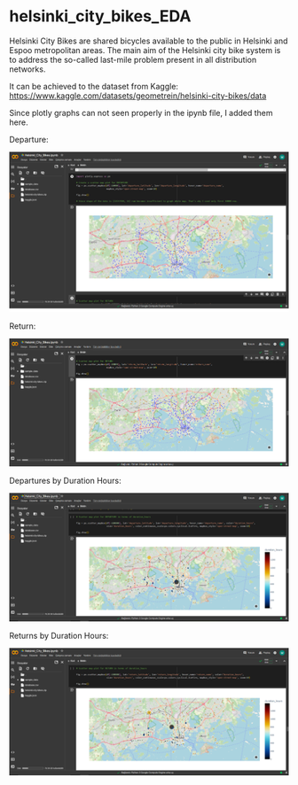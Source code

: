 # helsinki_city_bikes_EDA
Helsinki City Bikes are shared bicycles available to the public in Helsinki and Espoo metropolitan areas. The main aim of the Helsinki city bike system is to address the so-called last-mile problem present in all distribution networks. 

It can be achieved to the dataset from Kaggle: https://www.kaggle.com/datasets/geometrein/helsinki-city-bikes/data

Since plotly graphs can not seen properly in the ipynb file, I added them here.

Departure:

![Harita Grafiği](./departure_plotly.png)

Return:

![Harita Grafiği](./return_plotly.PNG)

Departures by Duration Hours:

![Harita Grafiği](./departure_by_durationhours_plotly.png)

Returns by Duration Hours:

![Harita Grafiği](./return_by_durationhours_plotly.png)
